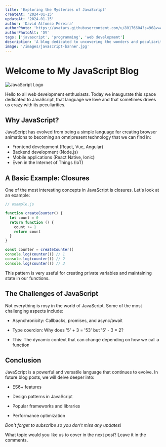 ```yaml
---
title: 'Exploring the Mysteries of JavaScript'
createAt: '2024-01-15'
updateAt: '2024-01-15'
author: 'David Alfonso Pereira'
authorPhoto: 'https://avatars.githubusercontent.com/u/80176604?s=96&v=4'
authorPhotoAlt: 'DV'
tags: ['javascript', 'programming', 'web development']
description: 'A blog dedicated to uncovering the wonders and peculiarities of JavaScript, the language of the web.'
image: '/images/javascript-banner.jpg'
---
```


# Welcome to My JavaScript Blog

![JavaScript Logo](https://cdn4.vectorstock.com/i/1000x1000/26/33/javascript-concept-banner-header-vector-24192633.jpg)

Hello to all web development enthusiasts. Today we inaugurate this space dedicated to JavaScript, that language we love and that sometimes drives us crazy with its peculiarities.

## Why JavaScript?

JavaScript has evolved from being a simple language for creating browser animations to becoming an omnipresent technology that we can find in:

- Frontend development (React, Vue, Angular)
- Backend development (Node.js)
- Mobile applications (React Native, Ionic)
- Even in the Internet of Things (IoT)

## A Basic Example: Closures

One of the most interesting concepts in JavaScript is closures. Let's look at an example:

```js
// example.js

function createCounter() {
  let count = 0
  return function () {
    count += 1
    return count
  }
}

const counter = createCounter()
console.log(counter()) // 1
console.log(counter()) // 2
console.log(counter()) // 3
```

This pattern is very useful for creating private variables and maintaining state in our functions.

## The Challenges of JavaScript

Not everything is rosy in the world of JavaScript. Some of the most challenging aspects include:

- Asynchronicity: Callbacks, promises, and async/await

- Type coercion: Why does '5' + 3 = '53' but '5' - 3 = 2?

- This: The dynamic context that can change depending on how we call a function

## Conclusion

JavaScript is a powerful and versatile language that continues to evolve. In future blog posts, we will delve deeper into:

- ES6+ features

- Design patterns in JavaScript

- Popular frameworks and libraries

- Performance optimization

_Don't forget to subscribe so you don't miss any updates!_

What topic would you like us to cover in the next post? Leave it in the comments.
